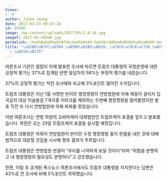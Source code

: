 ```yaml
---
Views:
- '5'
author: Jihee Jeong
date: 2017-03-23 09:47:18
id: 29368
image: /wp-content/uploads/2017/03/2.0-16.jpg
imagef: 2017-03-29368.jpg
permalink: /%ed%8a%b8%eb%9f%bc%ed%94%84-%eb%8c%80%ed%86%b5%eb%a0%b9-%ec%a7%80%ec%a7%80%ec%9c%a8-%ea%b0%88%ec%88%98%eb%a1%9d-%ed%95%98%eb%9d%bd/
title: "\uD2B8\uB7FC\uD504 \uB300\uD1B5\uB839, \uC9C0\uC9C0\uC728 \uAC08\uC218\uB85D\
  \ \uD558\uB77D"
---
```


여론조사 기관인 갤럽이 어제 발표한 조사에 따르면 트럼프 대통령의 국정운영에 대한 긍정적 평가는 37%로 집계된 반면 응답자의 58%는 부정적 평가를 내렸습니다.

37%의 긍정적 평가는 직전 조사때와 비교해 3%포인트 떨어진 수치입니다.

트럼프 대통령은 지난 1월 서명한 반이민 행정명령이 연방법원에 의해 제동이 걸리자 입국금지 대상 이슬람권 7개국중 이라크를 제외하는 두번째 행정명령을 밀어붙였지만 발효 직전 또 다시 연방법원에 의해 퇴짜를 맞았습니다.

이번 여론조사는 연방 하원의 오바마케어 대체법안인 트럼프케어 표결을 앞두고 발표됐습니다. 하원은 오는 23일 트럼프케어 표결을 실시할 예정입니다.

트럼프 대통령은 하와이 연방법원이 반이민 수정 행정명령 중지 판결을 내린 것에 대해 법적으로 대응할 것임을 시사해 향후 결과가 주목됩니다.

트럼프 대통령은 연방법원 판결이 “우리를 나약하게 보일 것이다”라며 “위험을 분명하고 내 행정명령의 필요성도 분명하다”고 강조했습니다.

한편, 이달 초 공개된 폭스뉴스 여론조사에서도 트럼프 대통령을 지지한다는 답변은 43%로 전 조사에 비해 5%포인트 하락했습니다.